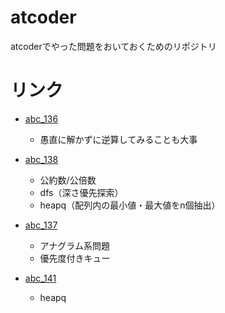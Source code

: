 # atcoder
atcoderでやった問題をおいておくためのリポジトリ

# リンク
- [abc_136](/begginer_contests/con_136/knowledge.md)
    - 愚直に解かずに逆算してみることも大事

- [abc_138](/beginner_contests/con_138/knowledge.md)
    - 公約数/公倍数
    - dfs（深さ優先探索）
    - heapq（配列内の最小値・最大値をn個抽出）

- [abc_137](/beginner_contests/con_137/knowledge.md)
    - アナグラム系問題
    - 優先度付きキュー

- [abc_141](/begginer_contests/con_141/knowledge.md)
    - heapq
